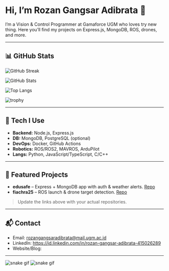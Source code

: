 # Hi, I’m Rozan Gangsar Adibrata 👋

<!-- Quick intro -->

I’m a Vision & Control Programmer at Gamaforce UGM who loves try new thing. Here you’ll find my projects on Express.js, MongoDB, ROS, drones, and more.

---

## 📊 GitHub Stats

<!-- Streak card (shows Current Streak & Longest Streak like your screenshot) -->

![GitHub Streak](https://streak-stats.demolab.com/?user=rozangangsar\&theme=dark\&hide_border=true)

<!-- Main stats -->

![GitHub Stats](https://github-readme-stats.vercel.app/api?username=rozangangsar\&show_icons=true\&theme=dark\&hide_border=true)

<!-- Top languages (optional) -->

![Top Langs](https://github-readme-stats.vercel.app/api/top-langs/?username=rozangangsar\&layout=compact\&theme=dark\&hide_border=true)

<!-- Trophies (optional) -->

![trophy](https://github-profile-trophy.vercel.app/?username=rozangangsar\&theme=onedark\&no-frame=true\&margin-w=10)

---

## 🔧 Tech I Use

* **Backend:** Node.js, Express.js
* **DB:** MongoDB, PostgreSQL (optional)
* **DevOps:** Docker, GitHub Actions
* **Robotics:** ROS/ROS2, MAVROS, ArduPilot
* **Langs:** Python, JavaScript/TypeScript, C/C++

---

## 🚀 Featured Projects

* **edusafe** – Express + MongoDB app with auth & weather alerts. [Repo](https://github.com/Amelianahardianti/edusafe)
* **fiachra25** – ROS launch & drone target detection. [Repo](https://github.com/rozangangsar/fiachra24)

> Update the links above with your actual repositories.

---

## 📬 Contact

* Email: [rozangangsaradibrata@mail.ugm.ac.id](mailto:rozangangsaradibrata@mail.ugm.ac.id)
* LinkedIn: https://id.linkedin.com/in/rozan-gangsar-adibrata-415026289
* Website/Blog: <your-site>

---




![snake gif](https://raw.githubusercontent.com/USERNAME/USERNAME/output/github-contribution-grid-snake.svg)
![snake gif](https://raw.githubusercontent.com/USERNAME/USERNAME/output/github-contribution-grid-snake-dark.svg#gh-dark-mode-only)
```
